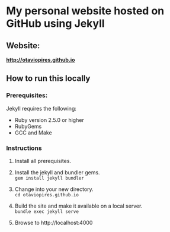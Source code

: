 # My personal website hosted on GitHub using Jekyll

## Website:
**http://otaviopires.github.io**

## How to run this locally
### Prerequisites:  
Jekyll requires the following:
- Ruby version 2.5.0 or higher
- RubyGems
- GCC and Make

### Instructions

1. Install all prerequisites.  

2. Install the jekyll and bundler gems.  
`gem install jekyll bundler`  

3. Change into your new directory.  
`cd otaviopires.github.io`  

4. Build the site and make it available on a local server.  
`bundle exec jekyll serve`  

5. Browse to http://localhost:4000  

